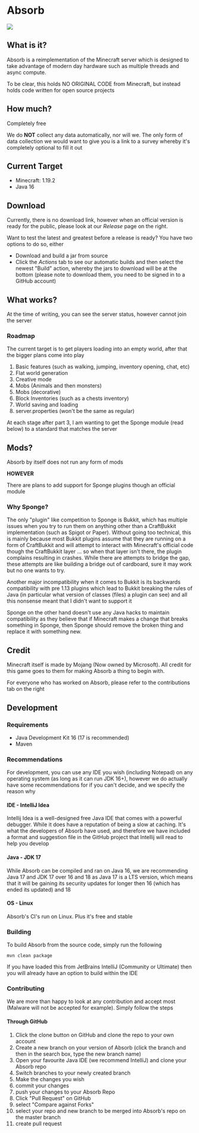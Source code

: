 # Absorb

[![](https://jitpack.io/v/Absorb-Minecraft/Absorb-server.svg)](https://jitpack.io/#Absorb-Minecraft/Absorb-server)

## What is it?

Absorb is a reimplementation of the Minecraft server which is designed to take advantage of modern day hardware such
as multiple threads and async compute.

To be clear, this holds NO ORIGINAL CODE from Minecraft, but instead holds code written for open source projects

## How much?

Completely free

We do **NOT** collect any data automatically, nor will we. The only form of data collection we would want to give
you is a link to a survey whereby it's completely optional to fill it out

## Current Target

- Minecraft: 1.19.2
- Java 16

## Download

Currently, there is no download link, however when an official version is ready for the public, please look at our
*Release* page on the right.

Want to test the latest and greatest before a release is ready? You have two options to do so, either

- Download and build a jar from source
- Click the *Actions* tab to see our automatic builds and then select the newest "Build" action, whereby the jars to
  download will be at the bottom (please note to download them, you need to be signed in to a GitHub account)

## What works?

At the time of writing, you can see the server status, however cannot join the server

### Roadmap

The current target is to get players loading into an empty world, after that the bigger plans come into play

1. Basic features (such as walking, jumping, inventory opening, chat, etc)
2. Flat world generation
3. Creative mode
4. Mobs (Animals and then monsters)
5. Mobs (decorative)
6. Block Inventories (such as a chests inventory)
7. World saving and loading
8. server.properties (won't be the same as regular)

At each stage after part 3, I am wanting to get the Sponge module (read below) to a standard that matches the server

## Mods?

Absorb by itself does not run any form of mods

**HOWEVER**

There are plans to add support for Sponge plugins though an official module

### Why Sponge?

The only "plugin" like competition to Sponge is Bukkit, which has multiple issues when you try to run them on
anything other than a CraftBukkit implementation (such as Spigot or Paper). Without going too technical, this is
mainly because most Bukkit plugins assume that they are running on a form of CraftBukkit and will attempt to
interact with Minecraft's official code though the CraftBukkit layer ... so when that layer isn't there, the plugin
complains resulting in crashes. While there are attempts to bridge the gap, these attempts are like building a
bridge out of cardboard, sure it may work but no one wants to try.

Another major incompatibility when it comes to Bukkit is its backwards compatibility with pre 1.13 plugins which
lead to Bukkit breaking the rules of Java (in particular what version of classes (files) a plugin can see) and all
this nonsense meant that I didn't want to support it

Sponge on the other hand doesn't use any Java hacks to maintain compatibility as they believe that if Minecraft
makes a change that breaks something in Sponge, then Sponge should remove the broken thing and replace it with
something new.

## Credit

Minecraft itself is made by Mojang (Now owned by Microsoft). All credit for this game goes to them for making Absorb
a thing to begin with.

For everyone who has worked on Absorb, please refer to the contributions tab on the right

## Development

### Requirements

- Java Development Kit 16 (17 is recommended)
- Maven

### Recommendations

For development, you can use any IDE you wish (including Notepad) on any operating system (as long as it can run JDK
16+), however we do actually have some recommendations for if you can't decide, and we specify the reason why

#### IDE - IntelliJ Idea

Intellij Idea is a well-designed free Java IDE that comes with a powerful debugger. While it does have a reputation
of being a slow at caching. It's what the developers of Absorb have used, and therefore we have included a format and
suggestion file in the GitHub project that Intellij will read to help you develop

#### Java - JDK 17

While Absorb can be compiled and ran on Java 16, we are recommending Java 17 and JDK 17 over 16 and 18 as Java 17 is
a LTS version, which means that it will be gaining its security updates for longer then 16 (which has ended its
updated) and 18

#### OS - Linux

Absorb's CI's run on Linux. Plus it's free and stable

### Building

To build Absorb from the source code, simply run the following

``mvn clean package``

If you have loaded this from JetBrains IntelliJ (Community or Ultimate) then you will already have an option to build
within the IDE

### Contributing

We are more than happy to look at any contribution and accept most (Malware will not be accepted for example).
Simply follow the steps

#### Through GitHub

1. Click the clone button on GitHub and clone the repo to your own account
2. Create a new branch on your version of Absorb (click the branch and then in the search box, type the new branch
   name)
3. Open your favourite Java IDE (we recommend IntelliJ) and clone your Absorb repo
4. Switch branches to your newly created branch
5. Make the changes you wish
6. commit your changes
7. push your changes to your Absorb Repo
8. Click "Pull Request" on GitHub
9. select "Compare against Forks"
10. select your repo and new branch to be merged into Absorb's repo on the master branch
11. create pull request




